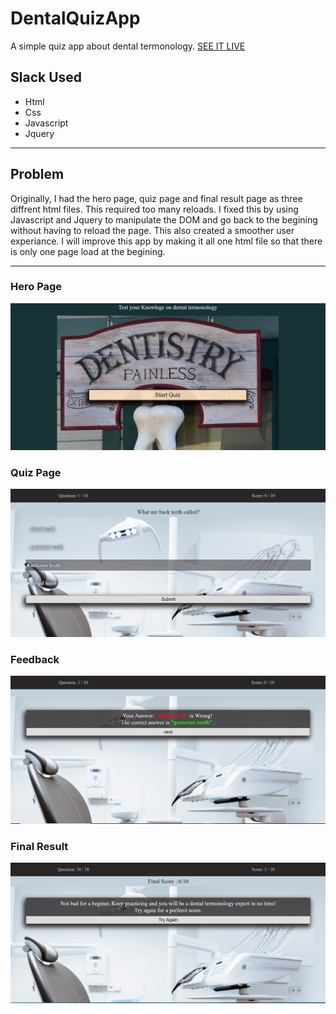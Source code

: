 # DentalQuizApp
A simple quiz app about dental termonology.
[SEE IT LIVE](https://andreadesiderio.github.io/dentalQuizApp/)


## Slack Used
+ Html
+ Css
+ Javascript
+ Jquery
----

## Problem
 Originally, I had the hero page, quiz page and final result page as three diffrent html files. This required too many reloads. I fixed this by using Javascript and Jquery to manipulate the DOM and go back to the begining without having to reload the page. This also created a smoother user experiance.
 I will improve this app by making it all one html file so that there is only one page load at the begining.
 
 ----


### Hero Page 
<img src="screenshots/Annotation 2019-07-24 193824.png" alt="hero page">


### Quiz Page
<img src="screenshots/Annotation 2019-07-24 194056.png" alt="quiz page">


### Feedback
<img src="screenshots/Annotation 2019-07-24 194633.png" alt="feedback">


### Final Result
<img src="screenshots/Annotation 2019-07-24 194436.png" alt="final-result page">

